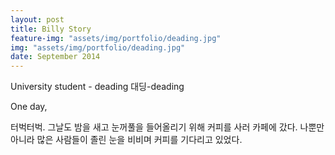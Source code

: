 ```yaml
---
layout: post
title: Billy Story
feature-img: "assets/img/portfolio/deading.jpg"
img: "assets/img/portfolio/deading.jpg"
date: September 2014
---
```

University student - deading
대딩-deading <br>

One day,



터벅터벅. 그날도 밤을 새고 눈꺼풀을 들어올리기 위해 커피를 사러 카페에 갔다. 나뿐만 아니라 많은 사람들이 졸린 눈을 비비며 커피를 기다리고 있었다.  
